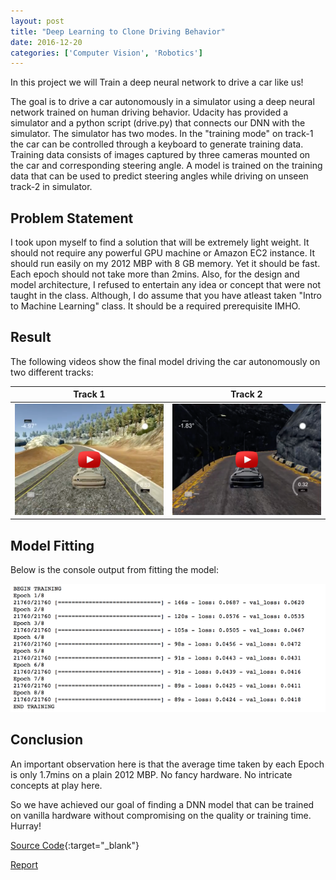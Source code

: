 ```yaml
---
layout: post
title: "Deep Learning to Clone Driving Behavior"
date: 2016-12-20
categories: ['Computer Vision', 'Robotics']
---
```


In this project we will Train a deep neural network to drive a car like us!

The goal is to drive a car autonomously in a simulator using a deep neural network trained on human driving behavior. Udacity has provided a simulator and a python script (drive.py) that connects our DNN with the simulator. The simulator has two modes. In the "training mode" on track-1 the car can be controlled through a keyboard to generate training data. Training data consists of images captured by three cameras mounted on the car and corresponding steering angle. A model is trained on the training data that can be used to predict steering angles while driving on unseen track-2 in simulator.

## Problem Statement

I took upon myself to find a solution that will be extremely light weight. It should not require any powerful GPU machine or Amazon EC2 instance. It should run easily on my 2012 MBP with 8 GB memory. Yet it should be fast. Each epoch should not take more than 2mins. Also, for the design and model architecture, I refused to entertain any idea or concept that were not taught in the class. Although, I do assume that you have atleast taken "Intro to Machine Learning" class. It should be a required prerequisite IMHO.

## Result

The following videos show the final model driving the car autonomously on two different tracks:

Track 1                       |  Track 2
:----------------------------:|:------------------------------:
[![Track 1](/img/track-1.png)](https://youtu.be/mYejcv8uDkw) | [![Track 2](/img/track-2.png)](https://youtu.be/TlTQVpRr6N8)

## Model Fitting

Below is the console output from fitting the model:

![Console Output](/img/console-output.png)

## Conclusion

An important observation here is that the average time taken by each Epoch is only 1.7mins on a plain 2012 MBP. No fancy hardware. No intricate concepts at play here.

So we have achieved our goal of finding a DNN model that can be trained on vanilla hardware without compromising on the quality or training time. Hurray!

[Source Code](https://github.com/srikanthpagadala/udacity/tree/master/Self-Driving%20Car%20Engineer%20Nanodegree/BehavioralCloning-P3){:target="_blank"}

[Report](https://srikanthpagadala.github.io/serve/carnd-behavioral-cloning-p3-report.html)



